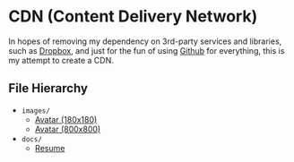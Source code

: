 # CDN (Content Delivery Network)

In hopes of removing my dependency on 3rd-party services and libraries, such as [Dropbox](http://dropbox.com/), and just for the fun of using [Github](https://github.com/) for everything, this is my attempt to create a CDN.

## File Hierarchy

- `images/`
	- [Avatar (180x180)](http://cdn.chrisopedia.me/images/avatar-180x180.png)
	- [Avatar (800x800)](http://cdn.chrisopedia.me/images/avatar-800x800.png)
- `docs/`
	- [Resume](http://cdn.chrisopedia.me/docs/resume.png)
